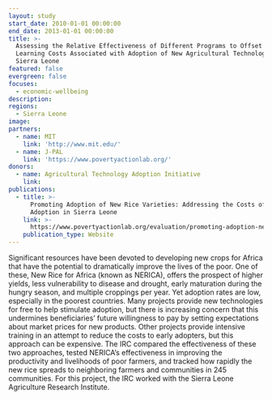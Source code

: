 ```yaml
---
layout: study
start_date: 2010-01-01 00:00:00
end_date: 2013-01-01 00:00:00
title: >-
  Assessing the Relative Effectiveness of Different Programs to Offset the
  Learning Costs Associated with Adoption of New Agricultural Technology in
  Sierra Leone
featured: false
evergreen: false
focuses:
  - economic-wellbeing
description:
regions:
  - Sierra Leone
image:
partners:
  - name: MIT
    link: 'http://www.mit.edu/'
  - name: J-PAL
    link: 'https://www.povertyactionlab.org/'
donors:
  - name: Agricultural Technology Adoption Initiative
    link:
publications:
  - title: >-
      Promoting Adoption of New Rice Varieties: Addressing the Costs of Early
      Adoption in Sierra Leone
    link: >-
      https://www.povertyactionlab.org/evaluation/promoting-adoption-new-rice-varieties-addressing-costs-early-adoption-sierra-leone
    publication_type: Website
---
```


Significant resources have been devoted to developing new crops for Africa that have the potential to dramatically improve the lives of the poor. One of these, New Rice for Africa (known as NERICA), offers the prospect of higher yields, less vulnerability to disease and drought, early maturation during the hungry season, and multiple croppings per year. Yet adoption rates are low, especially in the poorest countries. Many projects provide new technologies for free to help stimulate adoption, but there is increasing concern that this undermines beneficiaries’ future willingness to pay by setting expectations about market prices for new products. Other projects provide intensive training in an attempt to reduce the costs to early adopters, but this approach can be expensive. The IRC compared the effectiveness of these two approaches, tested NERICA’s effectiveness in improving the productivity and livelihoods of poor farmers, and tracked how rapidly the new rice spreads to neighboring farmers and communities in 245 communities. For this project, the IRC worked with the Sierra Leone Agriculture Research Institute.